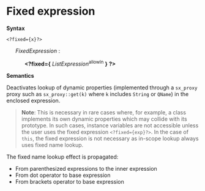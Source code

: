# Fixed expression

**Syntax**

```
<?fixed={x}?>
```

<ul>
    <i>FixedExpression</i> :
    <ul>
        <b>&lt;?fixed=&#x7b;</b> <i>ListExpression</i><sup>allowIn</sup> <b>&#x7d;</b> <b>?&gt;</b>
    </ul>
</ul>

**Semantics**

Deactivates lookup of dynamic properties (implemented through a `sx_proxy` proxy such as `sx_proxy::get(k)` where `k` includes `String` or `QName`) in the enclosed expression.

> **Note**: This is necessary in rare cases where, for example, a class implements its own dynamic properties which may collide with its prototype. In such cases, instance variables are not accessible unless the user uses the fixed expression `<?fixed={exp}?>`. In the case of `this`, the fixed expression is not necessary as in-scope lookup always uses fixed name lookup.

The fixed name lookup effect is propagated:

- From parenthesized expressions to the inner expression
- From dot operator to base expression
- From brackets operator to base expression